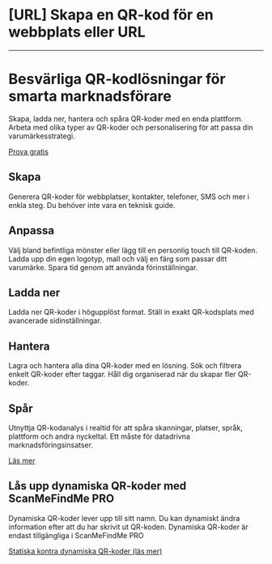 <h1>[URL] Skapa en QR-kod för en webbplats eller URL</h1>

----------

<h1>Besvärliga QR-kodlösningar för smarta marknadsförare</h1>

<p>Skapa, ladda ner, hantera och spåra QR-koder med en enda plattform. Arbeta med olika typer av QR-koder och personalisering för att passa din varumärkesstrategi.</p>

<p><a href="#pro">Prova gratis</a></p>

<h2>Skapa</h2>

<p>Generera QR-koder för webbplatser, kontakter, telefoner, SMS och mer i enkla steg. Du behöver inte vara en teknisk guide.</p>

<h2>Anpassa</h2>

<p>Välj bland befintliga mönster eller lägg till en personlig touch till QR-koden. Ladda upp din egen logotyp, mall och välj en färg som passar ditt varumärke. Spara tid genom att använda förinställningar.</p>

<h2>Ladda ner</h2>

<p>Ladda ner QR-koder i högupplöst format. Ställ in exakt QR-kodsplats med avancerade sidinställningar.</p>

<h2>Hantera</h2>

<p>Lagra och hantera alla dina QR-koder med en lösning. Sök och filtrera enkelt QR-koder efter taggar. Håll dig organiserad när du skapar fler QR-koder.</p>

<h2>Spår</h2>

<p>Utnyttja QR-kodanalys i realtid för att spåra skanningar, platser, språk, plattform och andra nyckeltal. Ett måste för datadrivna marknadsföringsinsatser.</p>

<p><a href="#article:about_statistics">Läs mer</a></p>

<h2>Lås upp dynamiska QR-koder med ScanMeFindMe PRO</h2>

<p>Dynamiska QR-koder lever upp till sitt namn. Du kan dynamiskt ändra information efter att du har skrivit ut QR-koden. Dynamiska QR-koder är endast tillgängliga i ScanMeFindMe PRO</p>

<p><a href="#article:about_static">Statiska kontra dynamiska QR-koder (läs mer)</a></p>
